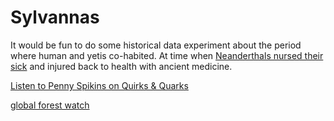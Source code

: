 # Sylvannas

It would be fun to do some historical data experiment about the period where human and yetis co-habited. At time when [Neanderthals nursed their sick](https://www.theatlantic.com/health/archive/2018/10/neanderthal-medicine/573028/) and injured back to health with ancient medicine.

[Listen to Penny Spikins on Quirks & Quarks](https://www.cbc.ca/radio/quirks/oct-27-2018-neanderthal-nursing-antarctica-s-singing-snows-fish-and-hook-injuries-a-1.4878288/neanderthals-nursed-their-sick-and-injured-back-to-health-with-ancient-medicine-1.4878302)

[global forest watch](http://data.globalforestwatch.org/)
